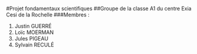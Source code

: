#Projet fondamentaux scientifiques
##Groupe de la classe A1 du centre Exia Cesi de la Rochelle
###Membres :
1. Justin GUERRÉ
2. Loïc MOERMAN
3. Jules PIGEAU
4. Sylvain RECULÉ

